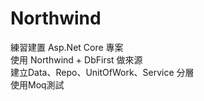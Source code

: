 # Northwind


練習建置 Asp.Net Core 專案  
使用 Northwind + DbFirst 做來源  
建立Data、Repo、UnitOfWork、Service 分層  
使用Moq測試